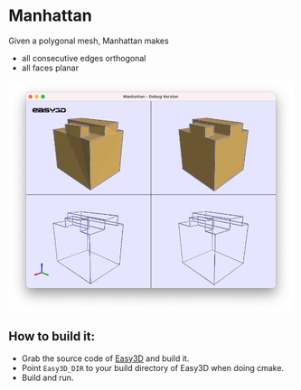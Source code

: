 # Manhattan
Given a polygonal mesh, Manhattan makes 
 - all consecutive edges orthogonal
 - all faces planar

<p align="center"> 
     <img src="./image/manhattan.png" width="600"> 
</p>
 
 ## How to build it:
 - Grab the source code of [Easy3D](https://github.com/LiangliangNan/Easy3D) and build it.
 - Point `Easy3D_DIR` to your build directory of Easy3D when doing cmake.
 - Build and run.
